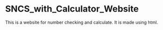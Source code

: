 # SNCS_with_Calculator_Website
This is a website for number checking and calculate. It is made using html.
